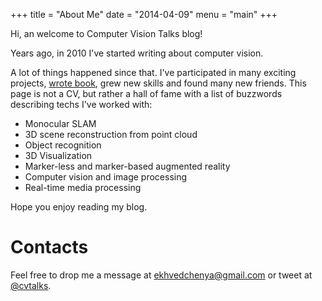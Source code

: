 +++
title = "About Me"
date = "2014-04-09"
menu = "main"
+++

Hi, an welcome to Computer Vision Talks blog!

Years ago, in 2010 I've started writing about computer vision. 

A lot of things happened since that. I've participated in many exciting projects, [wrote book](/post/2012-12-11-mastering-opencv-with-practical-computer-vision-projects/), grew new skills and
found many new friends. This page is not a CV, but rather a hall of fame with a list of buzzwords describing techs I've worked with:

* Monocular SLAM
* 3D scene reconstruction from point cloud
* Object recognition
* 3D Visualization
* Marker-less and marker-based augmented reality
* Computer vision and image processing
* Real-time media processing

Hope you enjoy reading my blog.

# Contacts

Feel free to drop me a message at [ekhvedchenya@gmail.com](mailto:ekhvedchenya@gmail.com) or tweet at [@cvtalks](https://twitter.com/cvtalks).